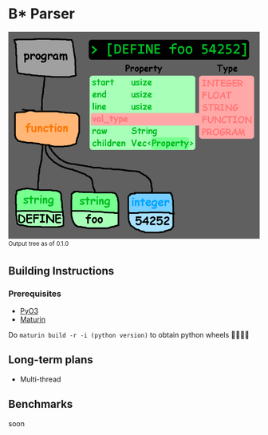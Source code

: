 # B* Parser
![](tree.png)
<sup>Output tree as of 0.1.0</sup>
## Building Instructions

### Prerequisites
- [PyO3](https://github.com/PyO3/pyo3/)
- [Maturin](https://github.com/PyO3/maturin)

Do `maturin build -r -i (python version)` to obtain python wheels 🛞🛞🛞🛞

## Long-term plans
- Multi-thread

## Benchmarks

soon